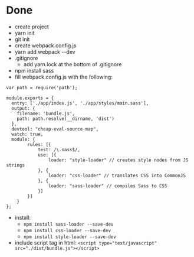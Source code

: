 # Done
* create project
* yarn init
* git init
* create webpack.config.js
* yarn add webpack --dev
* .gitignore
  * add yarn.lock at the bottom of .gitignore
* npm install sass
* fill webpack.config.js with the following:

```
var path = require('path');

module.exports = {
  entry: ['./app/index.js', './app/styles/main.sass'],
  output: {
    filename: 'bundle.js',
    path: path.resolve(__dirname, 'dist')
  },
  devtool: "cheap-eval-source-map",
  watch: true,
  module: {
        rules: [{
            test: /\.sass$/,
            use: [{
                loader: "style-loader" // creates style nodes from JS strings
            }, {
                loader: "css-loader" // translates CSS into CommonJS
            }, {
                loader: "sass-loader" // compiles Sass to CSS
            }]
        }]
    }
};
```
* install:
  * ```npm install sass-loader --save-dev```
  * ```npm install css-loader --save-dev```
  * ```npm install style-loader --save-dev```
* include script tag in html:
```<script type="text/javascript" src="./dist/bundle.js"></script>```
